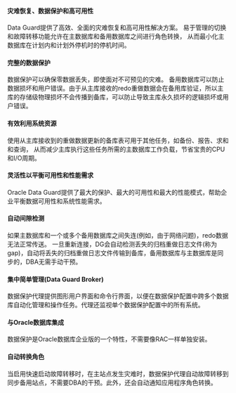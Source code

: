 #### **灾难恢复、数据保护和高可用性**
Data Guard提供了高效、全面的灾难恢复和高可用性解决方案。
易于管理的切换和故障转移功能允许在主数据库和备用数据库之间进行角色转换，
从而最小化主数据库在计划内和计划外停机时的停机时间。



#### **完整的数据保护**
数据保护可以确保零数据丢失，即使面对不可预见的灾难。
备用数据库可以防止数据损坏和用户错误。由于从主库接收的redo重做数据会在备用库验证，所以主库的存储级物理损坏不会传播到备库，可以防止导致主库永久损坏的逻辑损坏或用户错误。



#### **有效利用系统资源**
使用从主库接收到的重做数据更新的备库表可用于其他任务，如备份、报告、求和和查询，
从而减少主库执行这些任务所需的主数据库工作负载，节省宝贵的CPU和I/O周期。



#### **灵活性以平衡可用性和性能需求**
Oracle Data Guard提供了最大的保护、最大的可用性和最大的性能模式，帮助企业平衡数据可用性和系统性能需求。



#### **自动间隙检测**
如果主数据库和一个或多个备用数据库之间失连(例如，由于网络问题)，redo数据无法正常传送。
一旦重新连接，DG会自动检测丢失的归档重做日志文件(称为gap)，自动将丢失的归档重做日志文件传输到备库，备用数据库与主数据库是同步的，DBA无需手动干预。



#### **集中简单管理(Data Guard Broker)**
数据保护代理提供图形用户界面和命令行界面，以便在数据保护配置中跨多个数据库自动化管理和操作任务。代理还监视单个数据保护配置中的所有系统。



#### **与Oracle数据库集成**
数据保护是Oracle数据库企业版的一个特性，不需要像RAC一样单独安装。

#### **自动转换角色**
当启用快速启动故障转移时，在主站点发生灾难时，数据保护代理自动故障转移到同步备用站点，不需要DBA的干预。此外，还会自动通知应用程序角色转换。